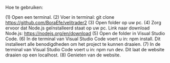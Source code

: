 Hoe te gebruiken:

(1) Open een terminal.
(2) Voer in terminal: git clone https://github.com/BoraEfe/velitrader2
(3) Open folder op uw pc.
(4) Zorg ervoor dat Node.js geïnstalleerd staat op uw pc. Link naar download Node.js: https://nodejs.org/en/download
(5) Open de folder in Visual Studio Code.
(6) In de terminal van Visual Studio Code voert u in: npm install. Dit installeert alle benodigdheden om het project te kunnen draaien.
(7) In de terminal van Visual Studio Code voert u in: npm run dev. Dit laat de website draaien op een localhost.
(8) Genieten van de website.
